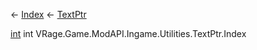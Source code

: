 ← [Index](Api-Index) ← [TextPtr](VRage.Game.ModAPI.Ingame.Utilities.TextPtr)

[int](System.Int32) int VRage.Game.ModAPI.Ingame.Utilities.TextPtr.Index